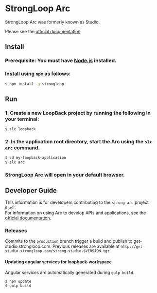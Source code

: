 # StrongLoop Arc

StrongLoop Arc was formerly known as Studio. 

Please see the [official documentation](http://docs.strongloop.com/display/ARC).

## Install

### Prerequisite: You must have [Node.js](http://nodejs.org) installed.

### Install using `npm` as follows:

```sh
$ npm install -g strongloop
```

## Run

### 1. Create a new LoopBack project by running the following in your terminal:

```sh
$ slc loopback
```

### 2. In the application root directory, start the Arc using the `slc arc` command.

```sh
$ cd my-loopback-application
$ slc arc
```

### StrongLoop Arc will open in your default browser.

## Developer Guide

This information is for developers contributing to the `strong-arc` project itself.  
For information on using Arc to develop APIs and applications, see the [official documentation](http://docs.strongloop.com/display/ARC). 

### Releases

Commits to the `production` branch trigger a build and publish to get-studio.strongloop.com.
Previous releases are available at `http://get-studio.strongloop.com/strong-studio-$VERSION.tgz`

#### Updating angular services for loopback-workspace

Angular services are automatically generated during `gulp build`.

```
$ npm update
$ gulp build
```
